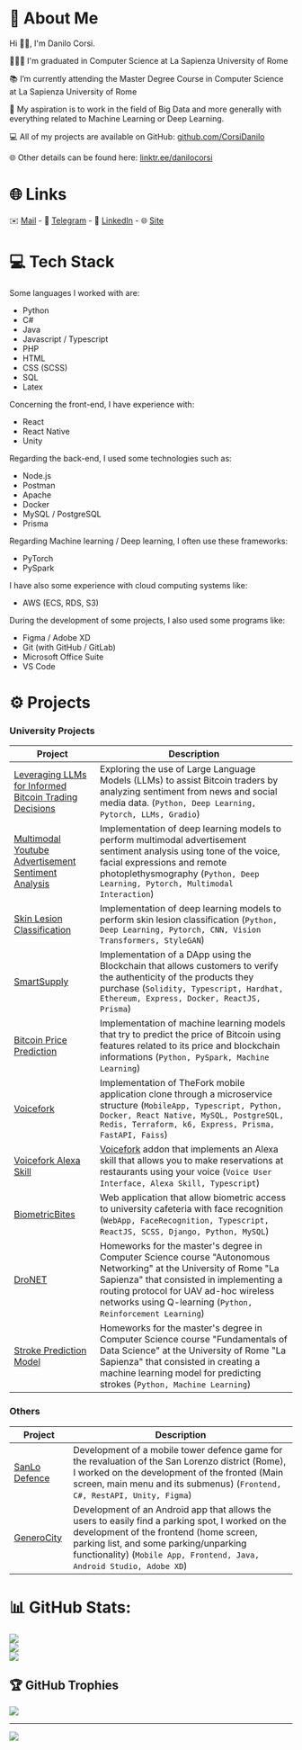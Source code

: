 # 💫 About Me
Hi 👋🏻, I'm Danilo Corsi.

👨🏻‍🎓 I'm graduated in Computer Science at La Sapienza University of Rome

📚 I’m currently attending the Master Degree Course in Computer Science at La Sapienza University of Rome

🌱 My aspiration is to work in the field of Big Data and more generally with everything related to Machine Learning or Deep Learning.

💻 All of my projects are available on GitHub: [github.com/CorsiDanilo](github.com/CorsiDanilo)

🌐 Other details can be found here: [linktr.ee/danilocorsi](https://linktr.ee/danilocorsi)

# 🌐 Links
✉️ [Mail](mailto:danilo.corsi@outlook.it) - 
💬 [Telegram](https://t.me/anomalyzedd) - 
📃 [LinkedIn](https://www.linkedin.com/in/danilocorsi97/) - 
🌐 [Site](https://linktr.ee/danilocorsi)


# 💻 Tech Stack
Some languages I worked with are:

- Python
- C#
- Java
- Javascript / Typescript
- PHP
- HTML
- CSS (SCSS)
- SQL
- Latex

Concerning the front-end, I have experience with:

- React
- React Native
- Unity

Regarding the back-end, I used some technologies such as:

- Node.js
- Postman
- Apache
- Docker
- MySQL / PostgreSQL
- Prisma

Regarding Machine learning / Deep learning, I often use these frameworks:
- PyTorch
- PySpark

I have also some experience with cloud computing systems like:

- AWS (ECS, RDS, S3)

During the development of some projects, I also used some programs like:

- Figma / Adobe XD
- Git (with GitHub / GitLab)
- Microsoft Office Suite
- VS Code

# :gear: Projects
### University Projects
| Project                                                                                           | Description                                                                                                                                             |
| ------------------------------------------------------------------------------------------------- | ------------------------------------------------------------------------------------------------------------------------------------------------------- |
| [Leveraging LLMs for Informed Bitcoin Trading Decisions](https://github.com/CorsiDanilo/Leveraging-LLMs-for-Informed-Bitcoin-Trading-Decisions)                    | Exploring the use of Large Language Models (LLMs) to assist Bitcoin traders by analyzing sentiment from news and social media data. (``Python, Deep Learning, Pytorch, LLMs, Gradio``)                                                                                                |
| [Multimodal Youtube Advertisement Sentiment Analysis](https://github.com/CorsiDanilo/multimodal-advertisement-sentiment-analysis)                    | Implementation of deep learning models to perform multimodal advertisement sentiment analysis using tone of the voice, facial expressions and remote photoplethysmography (``Python, Deep Learning, Pytorch, Multimodal Interaction``)                                                                                                |
| [Skin Lesion Classification](https://github.com/CorsiDanilo/skin-lesion-classification)                     | Implementation of deep learning models to perform skin lesion classification (``Python, Deep Learning, Pytorch, CNN, Vision Transformers, StyleGAN``)                                                                                                |
| [SmartSupply](https://github.com/CorsiDanilo/smartsupply)           | Implementation of a DApp using the Blockchain that allows customers to verify the authenticity of the products they purchase (``Solidity, Typescript, Hardhat, Ethereum, Express, Docker, ReactJS, Prisma``)                                                                                                 | 
| [Bitcoin Price Prediction](https://github.com/CorsiDanilo/bitcoin-price-prediction-with-pyspark)  | Implementation of machine learning models that try to predict the price of Bitcoin using features related to its price and blockchain informations (``Python, PySpark, Machine Learning``)                                            |
| [Voicefork](https://github.com/CorsiDanilo/voicefork)                                             | Implementation of TheFork mobile application clone  through a microservice structure (``MobileApp, Typescript, Python, Docker, React Native, MySQL, PostgreSQL, Redis, Terraform, k6, Express, Prisma, FastAPI, Faiss``)       |
| [Voicefork Alexa Skill](https://github.com/CorsiDanilo/voicefork-alexa-skill)                     | [Voicefork](https://github.com/CorsiDanilo/voicefork) addon that implements an Alexa skill that allows you to make reservations at restaurants using your voice (``Voice User Interface, Alexa Skill, Typescript``)                          |
| [BiometricBites](https://github.com/CorsiDanilo/BiometricBites)                                   | Web application that allow biometric access to university cafeteria with face recognition (``WebApp, FaceRecognition, Typescript, ReactJS, SCSS, Django, Python, MySQL``)                                       |
| [DroNET](https://github.com/CorsiDanilo/dronet)                                    | Homeworks for the master's degree in Computer Science course "Autonomous Networking" at the University of Rome "La Sapienza" that consisted in implementing a routing protocol for UAV ad-hoc wireless networks using Q-learning (``Python, Reinforcement Learning``)                                    |
| [Stroke Prediction Model](https://github.com/CorsiDanilo/fundamentals-of-data-science-homework-and-project)            | Homeworks for the master's degree in Computer Science course "Fundamentals of Data Science" at the University of Rome "La Sapienza" that consisted in creating a machine learning model for predicting strokes (``Python, Machine Learning``)                                                                                |

### Others
| Project                                      | Description                                                                                                                                                                                                           |
| -------------------------------------------- | --------------------------------------------------------------------------------------------------------------------------------------------------------------------------------------------------------------------- |
| [SanLo Defence](https://sanloproject.it/)    | Development of a mobile tower defence game for the revaluation of the San Lorenzo district (Rome), I worked on the development of the fronted (Main screen, main menu and its submenus) (``Frontend, C#, RestAPI, Unity, Figma``)                                                                     |
| [GeneroCity](https://www.generocity.it/)     | Development of an Android app that allows the users to easily find a parking spot, I worked on the development of the frontend (home screen, parking list, and some parking/unparking functionality) (``Mobile App, Frontend, Java, Android Studio, Adobe XD``)  |

# 📊 GitHub Stats:
![](https://github-readme-stats.vercel.app/api?username=CorsiDanilo&theme=nord&hide_border=true&include_all_commits=true&count_private=true)<br/>
![](https://github-readme-streak-stats.herokuapp.com/?user=CorsiDanilo&theme=nord&hide_border=true)<br/>
![](https://github-readme-stats.vercel.app/api/top-langs/?username=CorsiDanilo&theme=nord&hide_border=true&include_all_commits=true&count_private=true&layout=compact)

## 🏆 GitHub Trophies
![](https://github-profile-trophy.vercel.app/?username=CorsiDanilo&theme=nord&no-frame=true&no-bg=false&margin-w=4)

---
[![](https://visitcount.itsvg.in/api?id=CorsiDanilo&label=Profile%20Views&color=0&icon=0&pretty=false)](https://visitcount.itsvg.in)
